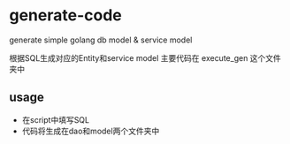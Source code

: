 # generate-code
generate simple golang db model &amp; service model 

根据SQL生成对应的Entity和service model
主要代码在 execute_gen 这个文件夹中 

## usage
- 在script中填写SQL 
- 代码将生成在dao和model两个文件夹中 